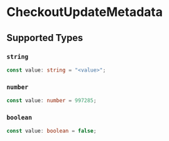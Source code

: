 # CheckoutUpdateMetadata


## Supported Types

### `string`

```typescript
const value: string = "<value>";
```

### `number`

```typescript
const value: number = 997285;
```

### `boolean`

```typescript
const value: boolean = false;
```

